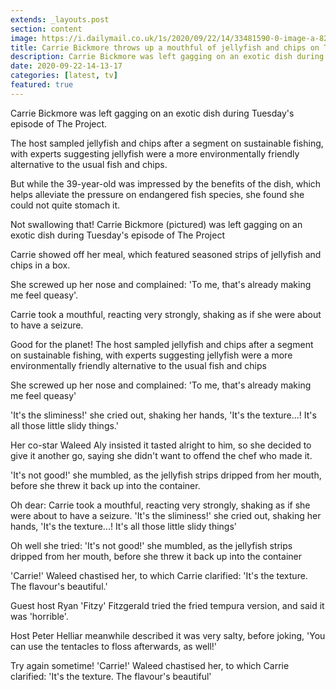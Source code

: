 ```yaml
---
extends: _layouts.post
section: content
image: https://i.dailymail.co.uk/1s/2020/09/22/14/33481590-0-image-a-82_1600779998053.jpg 
title: Carrie Bickmore throws up a mouthful of jellyfish and chips on The Project 
description: Carrie Bickmore was left gagging on an exotic dish during Tuesdays episode of The Project.  
date: 2020-09-22-14-13-17 
categories: [latest, tv] 
featured: true 
--- 
```

Carrie Bickmore was left gagging on an exotic dish during Tuesday's episode of The Project. 

The host sampled jellyfish and chips after a segment on sustainable fishing, with experts suggesting jellyfish were a more environmentally friendly alternative to the usual fish and chips. 

But while the 39-year-old was impressed by the benefits of the dish, which helps alleviate the pressure on endangered fish species, she found she could not quite stomach it. 

Not swallowing that! Carrie Bickmore (pictured) was left gagging on an exotic dish during Tuesday's episode of The Project

Carrie showed off her meal, which featured seasoned strips of jellyfish and chips in a box. 

She screwed up her nose and complained: 'To me, that's already making me feel queasy'. 

Carrie took a mouthful, reacting very strongly, shaking as if she were about to have a seizure. 

Good for the planet! The host sampled jellyfish and chips after a segment on sustainable fishing, with experts suggesting jellyfish were a more environmentally friendly alternative to the usual fish and chips

She screwed up her nose and complained: 'To me, that's already making me feel queasy'

'It's the sliminess!' she cried out, shaking her hands, 'It's the texture...! It's all those little slidy things.'

Her co-star Waleed Aly insisted it tasted alright to him, so she decided to give it another go, saying she didn't want to offend the chef who made it.  

'It's not good!' she mumbled, as the jellyfish strips dripped from her mouth, before she threw it back up into the container. 

Oh dear: Carrie took a mouthful, reacting very strongly, shaking as if she were about to have a seizure. 'It's the sliminess!' she cried out, shaking her hands, 'It's the texture...! It's all those little slidy things' 

Oh well she tried: 'It's not good!' she mumbled, as the jellyfish strips dripped from her mouth, before she threw it back up into the container

'Carrie!' Waleed chastised her, to which Carrie clarified: 'It's the texture. The flavour's beautiful.' 

Guest host Ryan 'Fitzy' Fitzgerald tried the fried tempura version, and said it was 'horrible'. 

Host Peter Helliar meanwhile described it was very salty, before joking, 'You can use the tentacles to floss afterwards, as well!' 

Try again sometime! 'Carrie!' Waleed chastised her, to which Carrie clarified: 'It's the texture. The flavour's beautiful' 

